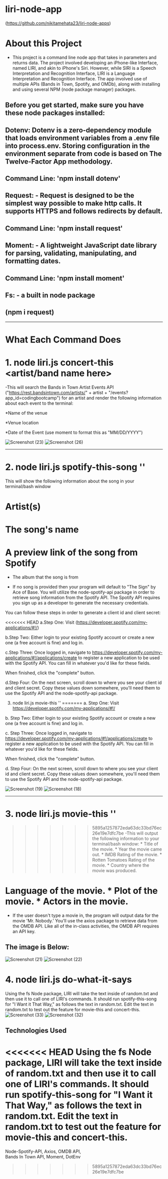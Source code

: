 # liri-node-app

(https://github.com/nikitamehata23/liri-node-apps)

# About this Project
- This project is a command line node app that takes in parameters and returns data. The project involved developing an iPhone-like Interface, named LIRI, and akin to iPhone's Siri. However, while SIRI is a Speech Interpretation and Recognition Interface, LIRI is a Language Interpretation and Recognition Interface. The app involved use of multiple APIs (Bands in Town, Spotify, and OMDb), along wiith installing and using several NPM (node package manager) packages.

## Before you get started, make sure you have these node packages installed:

  ## Dotenv: Dotenv is a zero-dependency module that loads environment variables from a .env file into process.env. Storing configuration in the environment separate from code is based on The Twelve-Factor App methodology.

 ## Command Line: 'npm install dotenv'

 ## Request: - Request is designed to be the simplest way possible to make http calls. It supports HTTPS and follows redirects by default.

 ## Command Line: 'npm install request'

 ## Moment: - A lightweight JavaScript date library for parsing, validating, manipulating, and formatting dates.

 ## Command Line: 'npm install moment'

 ## Fs: - a built in node package

 ## (npm i request)

*************************************************************************************************************************************
# What Each Command Does
# 1. node liri.js concert-this <artist/band name here>
-This will search the Bands in Town Artist Events API ("https://rest.bandsintown.com/artists/" + artist + "/events?app_id=codingbootcamp") for an artist and render the following information about each event to the terminal:

*Name of the venue

*Venue location

*Date of the Event (use moment to format this as "MM/DD/YYYY")

![Screenshot (23)](https://user-images.githubusercontent.com/50224446/60144464-09f66580-9788-11e9-83d1-dcb6b6025c10.png)
![Screenshot (26)](https://user-images.githubusercontent.com/50224446/60144468-111d7380-9788-11e9-8afe-1f9cdf025f15.png)

***********************************************************************************************************************************
# 2. node liri.js spotify-this-song ''
This will show the following information about the song in your terminal/bash window
# Artist(s)
# The song's name
# A preview link of the song from Spotify

- The album that the song is from

- If no song is provided then your program will default to "The Sign" by Ace of Base. You will utilize the node-spotify-api package in order to retrieve song information from the Spotify API. The Spotify API requires you sign up as a developer to generate the necessary credentials.

You can follow these steps in order to generate a client id and client secret:

<<<<<<< HEAD
a.Step One: Visit (https://developer.spotify.com/my-applications/#!/)

b.Step Two: Either login to your existing Spotify account or create a new one (a free account is fine) and log in.
 
c.Step Three: Once logged in, navigate to https://developer.spotify.com/my-applications/#!/applications/create to register a new application to be used with the Spotify API. You can fill in whatever you'd like for these fields.
       
 When finished, click the "complete" button.
    
d.Step Four: On the next screen, scroll down to where you see your client id and client secret. Copy these values down somewhere, you'll need them to use the Spotify API and the node-spotify-api package.
   
3. node liri.js movie-this ''
=======
a. Step One: Visit https://developer.spotify.com/my-applications/#!/

b. Step Two: Either login to your existing Spotify account or create a new one (a free account is fine) and log in.

c. Step Three: Once logged in, navigate to https://developer.spotify.com/my-applications/#!/applications/create to register a new application to be used with the Spotify API. You can fill in whatever you'd like for these fields.

 When finished, click the "complete" button.

d. Step Four: On the next screen, scroll down to where you see your client id and client secret. Copy these values down somewhere, you'll need them to use the Spotify API and the node-spotify-api package.

![Screenshot (19)](https://user-images.githubusercontent.com/50224446/60144731-2d6de000-9789-11e9-8d94-3f1883b6ec90.png)
![Screenshot (18)](https://user-images.githubusercontent.com/50224446/60144737-2f37a380-9789-11e9-81ed-5ab0cf1fcb9f.png)

***********************************************************************************************************************************
# 3. node liri.js movie-this ''
>>>>>>> 5895a1257872eda63dc33bd76ec26e19e7dfc7be
-This will output the following information to your terminal/bash window: * Title of the movie. * Year the movie came out. * IMDB Rating of the movie. * Rotten Tomatoes Rating of the movie. * Country where the movie was produced.

# Language of the movie. * Plot of the movie. * Actors in the movie.

- If the user doesn't type a movie in, the program will output data for the movie 'Mr. Nobody.' You'll use the axios package to retrieve data from the OMDB API. Like all of the in-class activities, the OMDB API requires an API key.

## The image is Below:

![Screenshot (21)](https://user-images.githubusercontent.com/50224446/60143893-08c43900-9786-11e9-882f-cde72aa35517.png)
![Screenshot (22)](https://user-images.githubusercontent.com/50224446/60144203-28a82c80-9787-11e9-970a-628512302057.png)

# 4. node liri.js do-what-it-says

Using the fs Node package, LIRI will take the text inside of random.txt and then use it to call one of LIRI's commands. It should run spotify-this-song for "I Want it That Way," as follows the text in random.txt. Edit the text in random.txt to test out the feature for movie-this and concert-this.
![Screenshot (33)](https://user-images.githubusercontent.com/50224446/60145590-24324280-978c-11e9-826a-db94f93c81d2.png)
![Screenshot (32)](https://user-images.githubusercontent.com/50224446/60145516-e6351e80-978b-11e9-9a77-a9f4ec347d1b.png)


## Technologies Used

<<<<<<< HEAD
Using the fs Node package, LIRI will take the text inside of random.txt and then use it to call one of LIRI's commands. It should run spotify-this-song for "I Want it That Way," as follows the text in random.txt. Edit the text in random.txt to test out the feature for movie-this and concert-this.
=======
Node-Spotify-API, 
Axios, 
OMDB API,         
Bands In Town API,
Moment,
DotEnv
>>>>>>> 5895a1257872eda63dc33bd76ec26e19e7dfc7be
